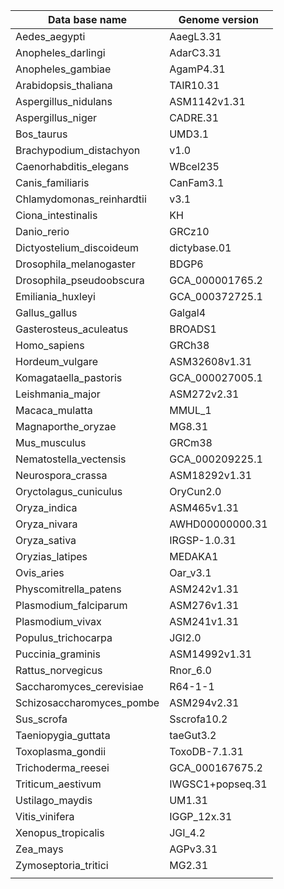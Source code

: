 |Data base name| Genome version|
|--------------|---------------|
|Aedes_aegypti|AaegL3.31|
|Anopheles_darlingi|AdarC3.31|
|Anopheles_gambiae|AgamP4.31|
|Arabidopsis_thaliana|TAIR10.31|
|Aspergillus_nidulans|ASM1142v1.31|
|Aspergillus_niger|CADRE.31|
|Bos_taurus|UMD3.1|
|Brachypodium_distachyon|v1.0|
|Caenorhabditis_elegans|WBcel235|
|Canis_familiaris|CanFam3.1|
|Chlamydomonas_reinhardtii|v3.1|
|Ciona_intestinalis|KH|
|Danio_rerio|GRCz10|
|Dictyostelium_discoideum|dictybase.01|
|Drosophila_melanogaster|BDGP6|
|Drosophila_pseudoobscura|GCA_000001765.2|
|Emiliania_huxleyi|GCA_000372725.1|
|Gallus_gallus|Galgal4|
|Gasterosteus_aculeatus|BROADS1|
|Homo_sapiens|GRCh38|
|Hordeum_vulgare|ASM32608v1.31|
|Komagataella_pastoris|GCA_000027005.1|
|Leishmania_major|ASM272v2.31|
|Macaca_mulatta|MMUL_1|
|Magnaporthe_oryzae|MG8.31|
|Mus_musculus|GRCm38|
|Nematostella_vectensis|GCA_000209225.1|
|Neurospora_crassa|ASM18292v1.31|
|Oryctolagus_cuniculus|OryCun2.0|
|Oryza_indica|ASM465v1.31|
|Oryza_nivara|AWHD00000000.31|
|Oryza_sativa|IRGSP-1.0.31|
|Oryzias_latipes|MEDAKA1|
|Ovis_aries|Oar_v3.1|
|Physcomitrella_patens|ASM242v1.31|
|Plasmodium_falciparum|ASM276v1.31|
|Plasmodium_vivax|ASM241v1.31|
|Populus_trichocarpa|JGI2.0|
|Puccinia_graminis|ASM14992v1.31|
|Rattus_norvegicus|Rnor_6.0|
|Saccharomyces_cerevisiae|R64-1-1|
|Schizosaccharomyces_pombe|ASM294v2.31|
|Sus_scrofa|Sscrofa10.2|
|Taeniopygia_guttata|taeGut3.2|
|Toxoplasma_gondii|ToxoDB-7.1.31|
|Trichoderma_reesei|GCA_000167675.2|
|Triticum_aestivum|IWGSC1+popseq.31|
|Ustilago_maydis|UM1.31|
|Vitis_vinifera|IGGP_12x.31|
|Xenopus_tropicalis|JGI_4.2|
|Zea_mays|AGPv3.31|
|Zymoseptoria_tritici|MG2.31|
||